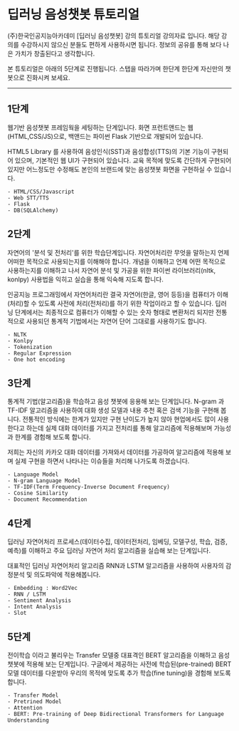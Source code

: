 # 딥러닝 음성챗봇 튜토리얼

(주)한국인공지능아카데미 [딥러닝 음성챗봇] 강의 튜토리얼 강의자료 입니다. 해당 강의를 수강하시지 않으신 분들도 편하게 사용하시면 됩니다. 정보의 공유를 통해 보다 나은 가치가 창출된다고 생각합니다.

본 튜토리얼은 아래의 5단계로 진행됩니다. 스탭을 따라가며 한단계 한단계 자신만의 챗봇으로 진화시켜 보세요.

---

## 1단계
웹기반 음성챗봇 프레임웍을 세팅하는 단계입니다. 화면 프런트앤드는 웹(HTML,CSS/JS)으로, 백앤드는 파이썬 Flask 기반으로 개발되어 있습니다.

HTML5 Library 를 사용하여 음성인식(SST)과 음성합성(TTS)의 기본 기능이 구현되어 있으며, 기본적인 웹 UI가 구현되어 있습니다. 교육 목적에 맞도록 간단하게 구현되어 있지만 어느정도만 수정해도 본인의 브랜드에 맞는 음성챗봇 화면을 구현하실 수 있습니다.

```
- HTML/CSS/Javascript
- Web STT/TTS
- Flask
- DB(SQLAlchemy)
```

## 2단계
자연어의 '분석 및 전처리'를 위한 학습단계입니다. 자연어처리란 무엇을 말하는지 언제 어떠한 목적으로 사용되는지를 이해해야 합니다. 개념을 이해하고 언제 어떤 목적으로 사용하는지를 이해하고 나서 자연어 분석 및 가공을 위한 파이썬 라이브러리(nltk, konlpy) 사용법을 익히고 실습을 통해 익숙해 지도록 합니다.

인공지능 프로그래밍에서 자연어처리란 결국 자연어(한글, 영어 등등)을 컴퓨터가 이해(처리)할 수 있도록 사전에 처리(전처리)를 하기 위한 작업이라고 할 수 있습니다. 딥러닝 단계에서는 최종적으로 컴퓨터가 이해할 수 있는 숫자 형태로 변환처리 되지만 전통적으로 사용되던 통계적 기법에서는 자연어 단어 그대로를 사용하기도 합니다.

```
- NLTK
- Konlpy
- Tokenization
- Regular Expression
- One hot encoding
```


## 3단계
통계적 기법(알고리즘)을 학습하고 음성 챗봇에 응용해 보는 단계입니다. N-gram 과 TF-IDF 알고리즘을 사용하여 대화 생성 모델과 내용 추천 혹은 검색 기능을 구현해 봅니다. 전통적인 방식에는 한계가 있지만 구현 난이도가 높지 않아 현업에서도 많이 사용한다고 하는데 실제 대화 데이터를 가지고 전처리를 통해 알고리즘에 적용해보며 가능성과 한계를 경험해 보도록 합니다.

저희는 자신의 카카오 대화 데이터를 가져와서 데이터를 가공하여 알고리즘에 적용해 보며 실제 구현을 하면서 나타나는 이슈들을 처리해 나가도록 하겠습니다.

```
- Language Model
- N-gram Language Model
- TF-IDF(Term Frequency-Inverse Document Frequency)
- Cosine Similarity
- Document Recommendation
```

## 4단계
딥러닝 자연어처리 프로세스(데이터수집, 데이터전처리, 임베딩, 모델구성, 학습, 검증, 예측)를 이해하고 주요 딥러닝 자연어 처리 알고리즘을 실습해 보는 단계입니다.

대표적인 딥러닝 자연어처리 알고리즘 RNN과 LSTM 알고리즘을 사용하여 사용자의 감정분석 및 의도파악에 적용해봅니다.

```
- Embedding : Word2Vec
- RNN / LSTM
- Sentiment Analysis
- Intent Analysis
- Slot
```

## 5단계
전이학습 이라고 불리우는 Transfer 모델중 대표격인 BERT 알고리즘을 이해하고 음성 챗봇에 적용해 보는 단계입니다. 구글에서 제공하는 사전에 학습된(pre-trained) BERT 모델 데이터를 다운받아 우리의 목적에 맞도록 추가 학습(fine tuning)을 경험해 보도록 합니다.


```
- Transfer Model
- Pretrined Model
- Attention
- BERT: Pre-training of Deep Bidirectional Transformers for Language Understanding
```
